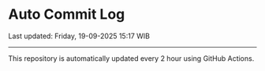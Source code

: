 # Auto Commit Log

Last updated: Friday, 19-09-2025 15:17 WIB

---

This repository is automatically updated every 2 hour using GitHub Actions.
